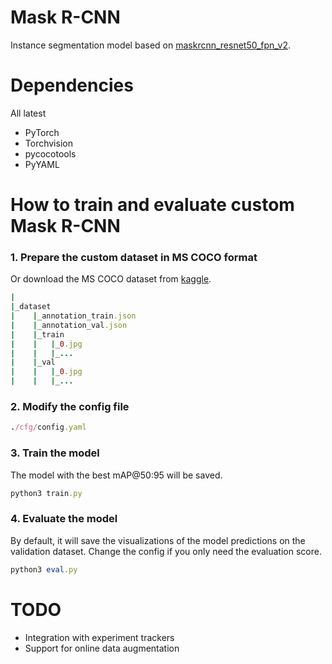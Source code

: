 # Mask R-CNN
Instance segmentation model based on [maskrcnn_resnet50_fpn_v2](https://pytorch.org/vision/main/models/mask_rcnn.html).
# Dependencies
All latest
- PyTorch
- Torchvision
- pycocotools
- PyYAML
# How to train and evaluate custom Mask R-CNN
### 1. Prepare the custom dataset in MS COCO format
Or download the MS COCO dataset from [kaggle](https://www.kaggle.com/datasets/awsaf49/coco-2017-dataset).
```rb
|
|_dataset
|    |_annotation_train.json
|    |_annotation_val.json
|    |_train
|    |   |_0.jpg
|    |   |_...
|    |_val
|    |   |_0.jpg
|    |   |_...
```
### 2. Modify the config file
```rb
./cfg/config.yaml
```
### 3. Train the model
The model with the best mAP@50:95 will be saved.
```rb
python3 train.py
```
### 4. Evaluate the model
By default, it will save the visualizations of the model predictions on the validation dataset. Change the config if you only need the evaluation score.
```rb
python3 eval.py
```
# TODO
- Integration with experiment trackers
- Support for online data augmentation
